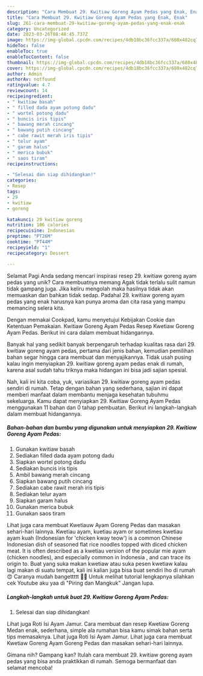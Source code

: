 ```yaml
---
description: "Cara Membuat 29. Kwitiaw Goreng Ayam Pedas yang Enak, Enak"
title: "Cara Membuat 29. Kwitiaw Goreng Ayam Pedas yang Enak, Enak"
slug: 261-cara-membuat-29-kwitiaw-goreng-ayam-pedas-yang-enak-enak
category: Uncategorized
date: 2023-03-26T08:48:45.737Z
image: https://img-global.cpcdn.com/recipes/4db18bc36fcc337a/680x482cq70/29-kwitiaw-goreng-ayam-pedas-foto-resep-utama.jpg
hideToc: false
enableToc: true
enableTocContent: false
thumbnail: https://img-global.cpcdn.com/recipes/4db18bc36fcc337a/680x482cq70/29-kwitiaw-goreng-ayam-pedas-foto-resep-utama.jpg
cover: https://img-global.cpcdn.com/recipes/4db18bc36fcc337a/680x482cq70/29-kwitiaw-goreng-ayam-pedas-foto-resep-utama.jpg
author: Admin
authorAv: notfound
ratingvalue: 4.7
reviewcount: 14
recipeingredient:
- " kwitiaw basah"
- " filled dada ayam potong dadu"
- " wortel potong dadu"
- " buncis iris tipis"
- " bawang merah cincang"
- " bawang putih cincang"
- " cabe rawit merah iris tipis"
- " telur ayam"
- " garam halus"
- " merica bubuk"
- " saos tiram"
recipeinstructions:

- "Selesai dan siap dihidangkan!"
categories:
- Resep
tags:
- 29
- kwitiaw
- goreng

katakunci: 29 kwitiaw goreng 
nutrition: 106 calories
recipecuisine: Indonesian
preptime: "PT26M"
cooktime: "PT44M"
recipeyield: "1"
recipecategory: Dessert

---
```



Selamat Pagi Anda sedang mencari inspirasi resep 29. kwitiaw goreng ayam pedas yang unik? Cara membuatnya memang Agak tidak terlalu sulit namun tidak gampang juga. Jika keliru mengolah maka hasilnya tidak akan memuaskan dan bahkan tidak sedap. Padahal 29. kwitiaw goreng ayam pedas yang enak harusnya kan punya aroma dan cita rasa yang mampu memancing selera kita.


Dengan memakai Cookpad, kamu menyetujui Kebijakan Cookie dan Ketentuan Pemakaian. Kwitiaw Goreng Ayam Pedas Resep Kwetiaw Goreng Ayam Pedas. Berikut ini cara dalam membuat hidangannya.

Banyak hal yang sedikit banyak berpengaruh terhadap kualitas rasa dari 29. kwitiaw goreng ayam pedas, pertama dari jenis bahan, kemudian pemilihan bahan segar hingga cara membuat dan menyajikannya. Tidak usah pusing kalau ingin menyiapkan 29. kwitiaw goreng ayam pedas enak di rumah, karena asal sudah tahu triknya maka hidangan ini bisa jadi sajian spesial.


Nah, kali ini kita coba, yuk, variasikan 29. kwitiaw goreng ayam pedas sendiri di rumah. Tetap dengan bahan yang sederhana, sajian ini dapat memberi manfaat dalam membantu menjaga kesehatan tubuhmu sekeluarga. Kamu dapat menyiapkan 29. Kwitiaw Goreng Ayam Pedas menggunakan 11 bahan dan 0 tahap pembuatan. Berikut ini langkah-langkah dalam membuat hidangannya.

<!--inarticleads1-->

##### Bahan-bahan dan bumbu yang digunakan untuk menyiapkan 29. Kwitiaw Goreng Ayam Pedas:

1. Gunakan  kwitiaw basah
1. Sediakan  filled dada ayam potong dadu
1. Siapkan  wortel potong dadu
1. Sediakan  buncis iris tipis
1. Ambil  bawang merah cincang
1. Siapkan  bawang putih cincang
1. Sediakan  cabe rawit merah iris tipis
1. Sediakan  telur ayam
1. Siapkan  garam halus
1. Gunakan  merica bubuk
1. Gunakan  saos tiram


Lihat juga cara membuat Kwetiauw Ayam Goreng Pedas dan masakan sehari-hari lainnya. Kwetiau ayam, kuetiau ayam or sometimes kwetiau ayam kuah (Indonesian for &#39;chicken kway teow&#39;) is a common Chinese Indonesian dish of seasoned flat rice noodles topped with diced chicken meat. It is often described as a kwetiau version of the popular mie ayam (chicken noodles), and especially common in Indonesia , and can trace its origin to. Buat yang suka makan kwetiaw atau suka pesen kwetiaw kalau lagi makan di suatu tempat, kali ini kalian juga bisa buat sendiri lho di rumah 😍 Caranya mudah bangettttt 👌🏼 Untuk melihat tutorial lengkapnya silahkan cek Youtube aku yaa di &#34;Piring dan Mangkuk&#34; Jangan lupa. 

<!--inarticleads2-->

##### Langkah-langkah untuk buat 29. Kwitiaw Goreng Ayam Pedas:


1. Selesai dan siap dihidangkan!

Lihat juga Roti Isi Ayam Jamur. Cara membuat dan resep Kwetiaw Goreng Medan enak, sederhana, simple ala rumahan bisa kamu simak bahan serta tips memasaknya. Lihat juga Roti Isi Ayam Jamur. Lihat juga cara membuat Kwetiaw Goreng Ayam Goreng Pedas dan masakan sehari-hari lainnya. 

Gimana nih? Gampang kan? Itulah cara membuat 29. kwitiaw goreng ayam pedas yang bisa anda praktikkan di rumah. Semoga bermanfaat dan selamat mencoba!
